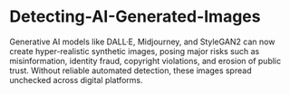 # Detecting-AI-Generated-Images
Generative AI models like DALL·E, Midjourney, and StyleGAN2 can now create hyper-realistic synthetic images, posing major risks such as misinformation, identity fraud, copyright violations, and erosion of public trust. Without reliable automated detection, these images spread unchecked across digital platforms.
